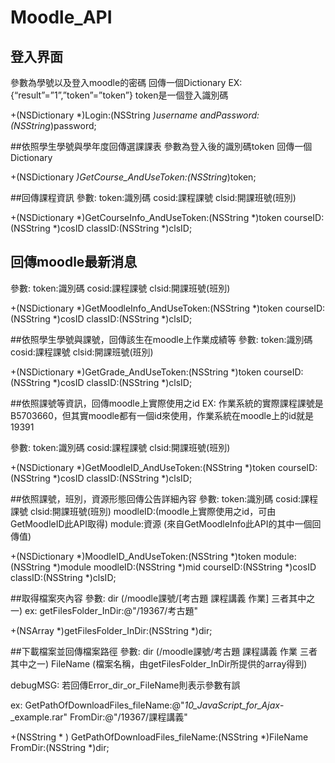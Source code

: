 Moodle_API
==========

## 登入界面
   參數為學號以及登入moodle的密碼
   回傳一個Dictionary
   EX: {“result”=”1”,”token”=”token”}
   token是一個登入識別碼
 
+(NSDictionary *)Login:(NSString *)username andPassword:(NSString*)password;



##依照學生學號與學年度回傳選課課表
  參數為登入後的識別碼token
  回傳一個Dictionary

 +(NSDictionary *)GetCourse_AndUseToken:(NSString*)token;

 ##回傳課程資訊
 參數: token:識別碼
      cosid:課程課號
      clsid:開課班號(班別)
 
+(NSDictionary *)GetCourseInfo_AndUseToken:(NSString *)token
                                  courseID:(NSString *)cosID
                                   classID:(NSString *)clsID;




## 回傳moodle最新消息
 參數: token:識別碼
 cosid:課程課號
 clsid:開課班號(班別)
  
+(NSDictionary *)GetMoodleInfo_AndUseToken:(NSString *)token
                                  courseID:(NSString *)cosID
                                   classID:(NSString *)clsID;


##依照學生學號與課號，回傳該生在moodle上作業成績等
 參數: token:識別碼
 cosid:課程課號
 clsid:開課班號(班別)
  
+(NSDictionary *)GetGrade_AndUseToken:(NSString *)token
                                  courseID:(NSString *)cosID
                                   classID:(NSString *)clsID;



##依照課號等資訊，回傳moodle上實際使用之id
 EX: 作業系統的實際課程課號是B5703660，但其實moodle都有一個id來使用，作業系統在moodle上的id就是19391
     
 參數: token:識別碼
 cosid:課程課號
 clsid:開課班號(班別)
 
 

+(NSDictionary *)GetMoodleID_AndUseToken:(NSString *)token
                                courseID:(NSString *)cosID
                                 classID:(NSString *)clsID;


##依照課號，班別，資源形態回傳公告詳細內容
 參數: token:識別碼
 cosid:課程課號
 clsid:開課班號(班別)
 moodleID:(moodle上實際使用之id，可由GetMoodleID此API取得)
 module:資源 (來自GetMoodleInfo此API的其中一個回傳值)
 
+(NSDictionary *)MoodleID_AndUseToken:(NSString *)token
                               module:(NSString *)module
                             moodleID:(NSString *)mid
                             courseID:(NSString *)cosID
                              classID:(NSString *)clsID;



##取得檔案夾內容
 參數: dir  	(/moodle課號/[考古題 課程講義 作業] 三者其中之一)
 ex: getFilesFolder_InDir:@"/19367/考古題"
 
+(NSArray *)getFilesFolder_InDir:(NSString *)dir;



##下載檔案並回傳檔案路徑
 參數: dir		(/moodle課號/考古題 課程講義 作業 三者其中之一)
    FileName (檔案名稱，由getFilesFolder_InDir所提供的array得到)
 
 debugMSG: 若回傳Error_dir_or_FileName則表示參數有誤
 
 ex: GetPathOfDownloadFiles_fileName:@"_10_JavaScript_for_Ajax_-_example.rar" 
                             FromDir:@"/19367/課程講義"

+(NSString * ) GetPathOfDownloadFiles_fileName:(NSString *)FileName
                                       FromDir:(NSString *)dir;
